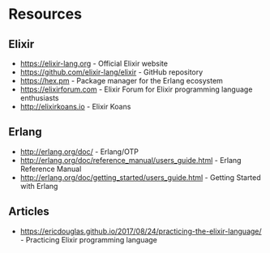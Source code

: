 # Resources 

## Elixir

- <https://elixir-lang.org> - Official Elixir website
- <https://github.com/elixir-lang/elixir> - GitHub repository
- <https://hex.pm> - Package manager for the Erlang ecosystem
- <https://elixirforum.com> - Elixir Forum for Elixir programming language enthusiasts
- <http://elixirkoans.io> - Elixir Koans

## Erlang

- <http://erlang.org/doc/> - Erlang/OTP
- <http://erlang.org/doc/reference_manual/users_guide.html> - Erlang Reference Manual
- <http://erlang.org/doc/getting_started/users_guide.html> - Getting Started with Erlang

## Articles

- <https://ericdouglas.github.io/2017/08/24/practicing-the-elixir-language/> - Practicing Elixir programming language
